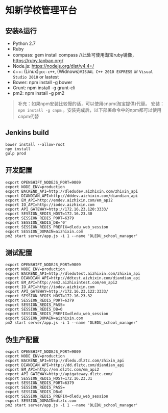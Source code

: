 # 知新学校管理平台

## 安装&运行

* Python 2.7
* Ruby
* compass:  gem install compass   //此处可使用淘宝ruby镜像， https://ruby.taobao.org/
* Node.js: https://nodejs.org/dist/v4.4+/
* c++: (Linux)`gcc-c++`,  (Widnows)`VISUAL C++ 2010 EXPRESS` or `Visual Studio 2010`  or lastest
* Bower:  npm install -g bower
* Grunt:  npm install -g grunt-cli
* pm2:    npm install -g pm2

> 补充：如果npm安装比较慢的话，可以使用cnpm(淘宝提供)代替。 安装：`npm install -g cnpm` 。安装完成后，以下部署命令中的npm都可以使用cnpm代替

## Jenkins  build
    bower install --allow-root
    npm install
    gulp prod
## 开发配置
    export OPENSHIFT_NODEJS_PORT=9009
    export NODE_ENV=production
    export BACKEND_API=http://dledudev.aizhixin.com/zhixin_api
    export DIANDIAN_API=http://dddev.aizhixin.com/diandian_api
    export EM_API=http://emdev.aizhixin.com/em_api2
    export IO_API=http://iodev.aizhixin.com
    export API_GATEWAY=http://172.16.23.120:3333/
    export SESSION_REDIS_HOST=172.16.23.30
    export SESSION_REDIS_PORT=6379
    export SESSION_REDIS_DB='0'
    export SESSION_REDIS_PREFIX=dledu_web_session
    export SESSION_DOMAIN=aizhixin.com
    pm2 start server/app.js -i 1 --name 'DLEDU_school_manager'
##  测试配置
    export OPENSHIFT_NODEJS_PORT=9009
    export NODE_ENV=production
    export BACKEND_API=http://dledutest.aizhixin.com/zhixin_api
    export DIANDIAN_API=http://ddtest.aizhixin.com/diandian_api
    export EM_API=http://em2.aizhixintest.com/em_api2
    export IO_API=http://iodev.aizhixin.com
    export API_GATEWAY=http://172.16.23.122:3333/
    export SESSION_REDIS_HOST=172.16.23.32
    export SESSION_REDIS_PORT=6379 
    export SESSION_REDIS_PASS= 
    export SESSION_REDIS_DB=0
    export SESSION_REDIS_PREFIX=dledu_web_session
    export SESSION_DOMAIN=aizhixin.com
    pm2 start server/app.js -i 1 --name 'DLEDU_school_manager'
## 伪生产配置 
    export OPENSHIFT_NODEJS_PORT=9009
    export NODE_ENV=production
    export BACKEND_API=http://dledu.dlztc.com/zhixin_api
    export DIANDIAN_API=http://dd.dlztc.com/diandian_api
    export EM_API=http://em.dlztc.com/em_api2
    export API_GATEWAY=http://apigateway.dlztc.com/
    export SESSION_REDIS_HOST=172.16.23.31
    export SESSION_REDIS_PORT=6379 
    export SESSION_REDIS_PASS= 
    export SESSION_REDIS_DB=0
    export SESSION_REDIS_PREFIX=dledu_web_session
    export SESSION_DOMAIN=dlztc.com
    pm2 start server/app.js -i 1 --name 'DLEDU_school_manager'